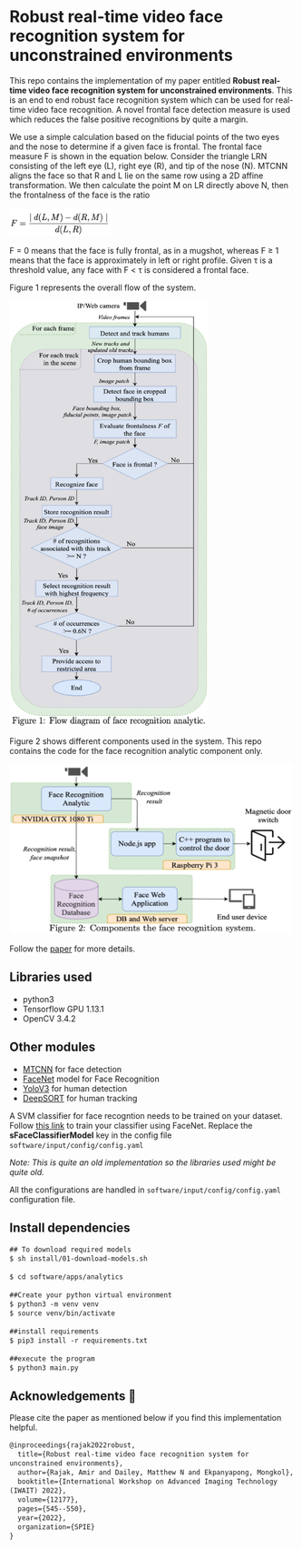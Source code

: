 # Robust real-time video face recognition system for unconstrained environments

This repo contains the implementation of my paper entitled **Robust real-time video face recognition system for unconstrained environments**. This is an end to end robust face recognition system which can be used for real-time video face recognition. A novel frontal face detection measure is used which reduces the false positive recognitions by quite a margin.

We use a simple calculation based on the fiducial points of the two eyes and the nose to determine if a given face is frontal. The frontal face measure F is shown in the equation below. Consider the triangle LRN consisting of the left eye (L), right eye (R), and tip of the nose (N). MTCNN aligns the face so that R and L lie on the same row using a 2D affine transformation. We then calculate the point M on LR directly above N, then the frontalness of the face is the ratio

<img src="./images/equation.png" width="180" height="50">

F = 0 means that the face is fully frontal, as in a mugshot, whereas F ≥ 1 means that the face is approximately in left or right profile. Given τ is a threshold value, any face with F < τ is considered a frontal face.


Figure 1 represents the overall flow of the system.

<img src="./images/flow-diagram.png" width="350" height="750">

Figure 2 shows different components used in the system. This repo contains the code for the face recognition analytic component only.

<img src="./images/components.png" width="500" height="300">

Follow the [paper](https://spie.org/Publications/Proceedings/Paper/10.1117/12.2625989?SSO=1) for more details.



## Libraries used
- python3
- Tensorflow GPU 1.13.1
- OpenCV 3.4.2

## Other modules
- [MTCNN](https://github.com/ipazc/mtcnn) for face detection
- [FaceNet](https://github.com/davidsandberg/facenet) model for Face Recognition
- [YoloV3](https://github.com/pjreddie/darknet/tree/yolov3) for human detection
- [DeepSORT](https://github.com/nwojke/deep_sort) for human tracking

A SVM classifier for face recogntion needs to be trained on your dataset. Follow [this link](https://github.com/davidsandberg/facenet/wiki/Train-a-classifier-on-own-images) to train your classifier using FaceNet. Replace the **sFaceClassifierModel** key in the config file ```software/input/config/config.yaml```


*Note: This is quite an old implementation so the libraries used might be quite old.*

All the configurations are handled in ```software/input/config/config.yaml``` configuration file.

## Install dependencies
```
## To download required models
$ sh install/01-download-models.sh

$ cd software/apps/analytics

##Create your python virtual environment
$ python3 -m venv venv
$ source venv/bin/activate

##install requirements
$ pip3 install -r requirements.txt

##execute the program
$ python3 main.py
```

## Acknowledgements 🙏
Please cite the paper as mentioned below if you find this implementation helpful.

```
@inproceedings{rajak2022robust,
  title={Robust real-time video face recognition system for unconstrained environments},
  author={Rajak, Amir and Dailey, Matthew N and Ekpanyapong, Mongkol},
  booktitle={International Workshop on Advanced Imaging Technology (IWAIT) 2022},
  volume={12177},
  pages={545--550},
  year={2022},
  organization={SPIE}
}
```